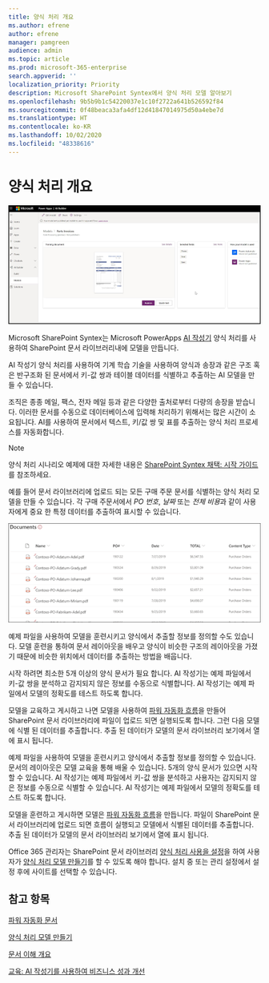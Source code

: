 ```yaml
---
title: 양식 처리 개요
ms.author: efrene
author: efrene
manager: pamgreen
audience: admin
ms.topic: article
ms.prod: microsoft-365-enterprise
search.appverid: ''
localization_priority: Priority
description: Microsoft SharePoint Syntex에서 양식 처리 모델 알아보기
ms.openlocfilehash: 9b5b9b1c54220037e1c10f2722a641b526592f84
ms.sourcegitcommit: 0f48beaca3afa4df12d41847014975d50a4ebe7d
ms.translationtype: HT
ms.contentlocale: ko-KR
ms.lasthandoff: 10/02/2020
ms.locfileid: "48338616"
---
```

# <a name="form-processing-overview"></a>양식 처리 개요

 ![AI 작성기](../media/content-understanding/ai-builder.png)</br>

Microsoft SharePoint Syntex는 Microsoft PowerApps [AI 작성기](https://docs.microsoft.com/ai-builder/overview) 양식 처리를 사용하여 SharePoint 문서 라이브러리내에 모델을 만듭니다.

AI 작성기 양식 처리를 사용하여 기계 학습 기술을 사용하여 양식과 송장과 같은 구조 혹은 반구조화 된 문서에서 키-값 쌍과 테이블 데이터를 식별하고 추출하는 AI 모델을 만들 수 있습니다.

조직은 종종 메일, 팩스, 전자 메일 등과 같은 다양한 출처로부터 다량의 송장을 받습니다. 이러한 문서를 수동으로 데이터베이스에 입력해 처리하기 위해서는 많은 시간이 소요됩니다. AI를 사용하여 문서에서 텍스트, 키/값 쌍 및 표를 추출하는 양식 처리 프로세스를 자동화합니다. 

> [!NOTE]
> 양식 처리 시나리오 예제에 대한 자세한 내용은 [SharePoint Syntex 채택: 시작 가이드](https://docs.microsoft.com/microsoft-365/contentunderstanding/adoption-getstarted#form-processing-scenario-example)를 참조하세요.

예를 들어 문서 라이브러리에 업로드 되는 모든 구매 주문 문서를 식별하는 양식 처리 모델을 만들 수 있습니다. 각 구매 주문서에서 *PO 번호*, *날짜* 또는 *전체 비용*과 같이 사용자에게 중요 한 특정 데이터를 추출하여 표시할 수 있습니다.

![문서 라이브러리 보기](../media/content-understanding/doc-lib-done.png)</br>  

예제 파일을 사용하여 모델을 훈련시키고 양식에서 추출할 정보를 정의할 수도 있습니다. 모델 훈련을 통하여 문서 레이아웃을 배우고 양식이 비슷한 구조의 레이아웃을 가졌기 때문에 비슷한 위치에서 데이터를 추출하는 방법을 배웁니다. 

시작 하려면 최소한 5개 이상의 양식 문서가 필요 합니다. AI 작성기는 예제 파일에서 키-값 쌍을 분석하고 감지되지 않은 정보를 수동으로 식별합니다.  AI 작성기는 예제 파일에서 모델의 정확도를 테스트 하도록 합니다.

모델을 교육하고 게시하고 나면 모델을 사용하여 [파워 자동화 흐름](https://docs.microsoft.com/power-automate/getting-started)을 만들어 SharePoint 문서 라이브러리에 파일이 업로드 되면 실행되도록 합니다. 그런 다음 모델에 식별 된 데이터를 추출합니다. 추출 된 데이터가 모델의 문서 라이브러리 보기에서 열에 표시 됩니다.

예제 파일을 사용하여 모델을 훈련시키고 양식에서 추출할 정보를 정의할 수 있습니다. 문서의 레이아웃은 모델 교육을 통해 배울 수 있습니다. 5개의 양식 문서가 있으면 시작 할 수 있습니다. AI 작성기는 예제 파일에서 키-값 쌍을 분석하고 사용자는 감지되지 않은 정보를 수동으로 식별할 수 있습니다.  AI 작성기는 예제 파일에서 모델의 정확도를 테스트 하도록 합니다.

모델을 훈련하고 게시하면 모델은 [파워 자동화 흐름](https://docs.microsoft.com/power-automate/getting-started)을 만듭니다. 파일이 SharePoint 문서 라이브러리에 업로드 되면 흐름이 실행되고 모델에서 식별된 데이터를 추출합니다. 추출 된 데이터가 모델의 문서 라이브러리 보기에서 열에 표시 됩니다.

Office 365 관리자는 SharePoint 문서 라이브러리 [양식 처리 사용을 설정](https://docs.microsoft.com/microsoft-365/contentunderstanding/set-up-content-understanding#to-set-up-content-understanding)을 하여 사용자가 [양식 처리 모델 만들기](create-a-form-processing-model.md)를 할 수 있도록 해야 합니다. 설치 중 또는 관리 설정에서 설정 후에 사이트를 선택할 수 있습니다.



## <a name="see-also"></a>참고 항목
  
[파워 자동화 문서](https://docs.microsoft.com/power-automate/)

[양식 처리 모델 만들기](create-a-form-processing-model.md)

[문서 이해 개요](document-understanding-overview.md)

[교육: AI 작성기를 사용하여 비즈니스 성과 개선](https://docs.microsoft.com/learn/paths/improve-business-performance-ai-builder/?source=learn)
